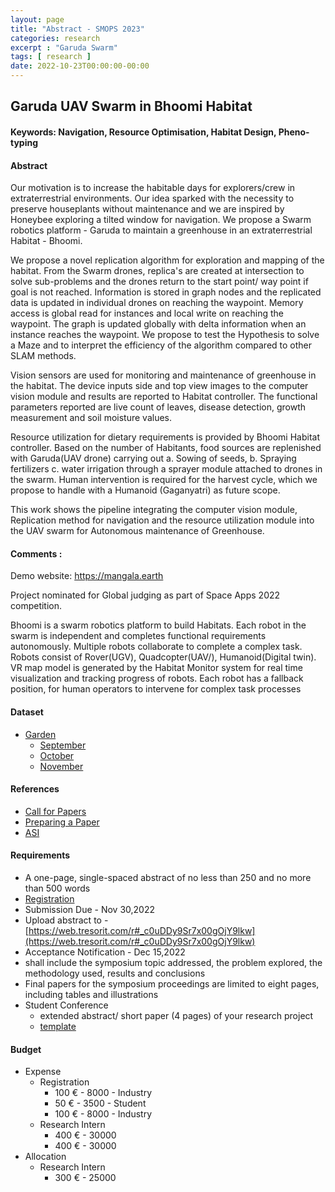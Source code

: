 ```yaml
---
layout: page
title: "Abstract - SMOPS 2023"
categories: research
excerpt : "Garuda Swarm"
tags: [ research ]
date: 2022-10-23T00:00:00-00:00
---
```


## Garuda UAV Swarm in Bhoomi Habitat 

#### Keywords: Navigation, Resource Optimisation, Habitat Design, Pheno-typing

#### Abstract 

Our motivation is to increase the habitable days for explorers/crew in extraterrestrial environments.
Our idea sparked with the necessity to preserve houseplants without maintenance and we are
inspired by Honeybee exploring a tilted window for navigation. We propose a Swarm robotics
platform - Garuda to maintain a greenhouse in an extraterrestrial Habitat - Bhoomi.

We propose a novel replication algorithm for exploration and mapping of the habitat. From the
Swarm drones, replica's are created at intersection to solve sub-problems and the drones return to
the start point/ way point if goal is not reached. Information is stored in graph nodes and the
replicated data is updated in individual drones on reaching the waypoint. Memory access is global
read for instances and local write on reaching the waypoint. The graph is updated globally with
delta information when an instance reaches the waypoint. We propose to test the Hypothesis to
solve a Maze and to interpret the efficiency of the algorithm compared to other SLAM methods.

Vision sensors are used for monitoring and maintenance of greenhouse in the habitat. The device
inputs side and top view images to the computer vision module and results are reported to Habitat
controller. The functional parameters reported are live count of leaves, disease detection, growth
measurement and soil moisture values.

Resource utilization for dietary requirements is provided by Bhoomi Habitat controller. Based on
the number of Habitants, food sources are replenished with Garuda(UAV drone) carrying out a.
Sowing of seeds, b. Spraying fertilizers c. water irrigation through a sprayer module attached to
drones in the swarm. Human intervention is required for the harvest cycle, which we propose to
handle with a Humanoid (Gaganyatri) as future scope.

This work shows the pipeline integrating the computer vision module, Replication method for
navigation and the resource utilization module into the UAV swarm for Autonomous maintenance
of Greenhouse.


#### Comments :

Demo website: https://mangala.earth

Project nominated for Global judging as part of Space Apps 2022 competition.

Bhoomi is a swarm robotics platform to build Habitats. Each robot in the swarm is independent
and completes functional requirements autonomously. Multiple robots collaborate to complete a
complex task. Robots consist of Rover(UGV), Quadcopter(UAV/), Humanoid(Digital twin). VR map
model is generated by the Habitat Monitor system for real time visualization and tracking progress
of robots. Each robot has a fallback position, for human operators to intervene for complex task
processes

#### Dataset
* [Garden](https://drive.google.com/drive/folders/1EDIMIQW_aUz8CD1a7xyfwJKxZndEpPis)
  * [September](https://drive.google.com/drive/folders/1-dbfPMRMsVlnkz_R8ERDL1YprW7sFv7o)
  * [October](https://drive.google.com/drive/folders/1-fPhu5mxJ7S9KzACrgEJuxEr_ynsnpXj)
  * [November](https://drive.google.com/drive/folders/1-6qveJulSKgxcGobg0BMpaNMaEriueEq)


#### References
* [Call for Papers](https://smops2023.istrac.gov.in/#Abstract)
* [Preparing a Paper](https://iaaspace.org/publications/acta-astronautica/#PUBactaHowPub)
* [ASI](https://www.asindia.org/)

#### Requirements
* A one-page, single-spaced abstract of no less than 250 and no more than 500 words
* [Registration](https://www.asindia.org/individual-registration)
* Submission Due - Nov 30,2022
* Upload abstract to - [https://web.tresorit.com/r#_c0uDDy9Sr7x00gOjY9lkw](https://web.tresorit.com/r#_c0uDDy9Sr7x00gOjY9lkw)
* Acceptance Notification - Dec 15,2022
* shall include the symposium topic addressed, the problem explored, the methodology used, results and conclusions
* Final papers for the symposium proceedings are limited to eight pages, including tables and illustrations
* Student Conference
  * extended abstract/ short paper (4 pages) of your research project
  * [template](https://iaaspace.org/wp-content/uploads/iaa/Scientific%20Activity/conf/smops2023/abstractsmops2023.doc)

#### Budget
  * Expense
    * Registration
      * 100 € - 8000 - Industry
      * 50 € -  3500 - Student 
      * 100 € - 8000 - Industry
    * Research Intern
      * 400 € - 30000
      * 400 € - 30000
  * Allocation
    * Research Intern
      * 300 € - 25000
     